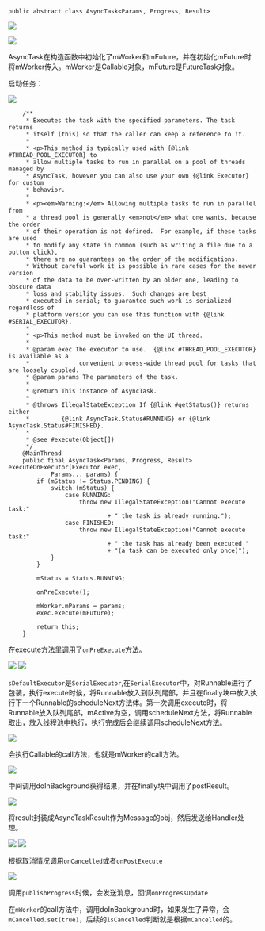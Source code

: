 ``public abstract class AsyncTask<Params, Progress, Result>``

![](https://ws2.sinaimg.cn/large/006tKfTcly1ffs8r9nseqj31kw10xgwq.jpg) 

![](https://ws3.sinaimg.cn/large/006tKfTcly1ffs8txqqbnj31jo03wdgp.jpg)

AsyncTask在构造函数中初始化了mWorker和mFuture，并在初始化mFuture时将mWorker传入。mWorker是Callable对象，mFuture是FutureTask对象。

启动任务：

![](https://ws3.sinaimg.cn/large/006tKfTcly1ffs8xma0laj31i00zegxq.jpg) 

```
    /**
     * Executes the task with the specified parameters. The task returns
     * itself (this) so that the caller can keep a reference to it.
     * 
     * <p>This method is typically used with {@link #THREAD_POOL_EXECUTOR} to
     * allow multiple tasks to run in parallel on a pool of threads managed by
     * AsyncTask, however you can also use your own {@link Executor} for custom
     * behavior.
     * 
     * <p><em>Warning:</em> Allowing multiple tasks to run in parallel from
     * a thread pool is generally <em>not</em> what one wants, because the order
     * of their operation is not defined.  For example, if these tasks are used
     * to modify any state in common (such as writing a file due to a button click),
     * there are no guarantees on the order of the modifications.
     * Without careful work it is possible in rare cases for the newer version
     * of the data to be over-written by an older one, leading to obscure data
     * loss and stability issues.  Such changes are best
     * executed in serial; to guarantee such work is serialized regardless of
     * platform version you can use this function with {@link #SERIAL_EXECUTOR}.
     *
     * <p>This method must be invoked on the UI thread.
     *
     * @param exec The executor to use.  {@link #THREAD_POOL_EXECUTOR} is available as a
     *              convenient process-wide thread pool for tasks that are loosely coupled.
     * @param params The parameters of the task.
     *
     * @return This instance of AsyncTask.
     *
     * @throws IllegalStateException If {@link #getStatus()} returns either
     *         {@link AsyncTask.Status#RUNNING} or {@link AsyncTask.Status#FINISHED}.
     *
     * @see #execute(Object[])
     */
    @MainThread
    public final AsyncTask<Params, Progress, Result> executeOnExecutor(Executor exec,
            Params... params) {
        if (mStatus != Status.PENDING) {
            switch (mStatus) {
                case RUNNING:
                    throw new IllegalStateException("Cannot execute task:"
                            + " the task is already running.");
                case FINISHED:
                    throw new IllegalStateException("Cannot execute task:"
                            + " the task has already been executed "
                            + "(a task can be executed only once)");
            }
        }

        mStatus = Status.RUNNING;

        onPreExecute();

        mWorker.mParams = params;
        exec.execute(mFuture);

        return this;
    }
```

在execute方法里调用了``onPreExecute``方法。

![](https://ws2.sinaimg.cn/large/006tKfTcly1ffs92ad7puj314o0roq8d.jpg)
![](https://ws3.sinaimg.cn/large/006tKfTcly1ffs92qfvewj31i80dedjw.jpg)

``sDefaultExecutor``是``SerialExecutor``,在``SerialExecutor``中，对Runnable进行了包装，执行execute时候，将Runnable放入到队列尾部，并且在finally块中放入执行下一个Runnable的scheduleNext方法体。第一次调用execute时，将Runnable放入队列尾部，mActive为空，调用scheduleNext方法，将Runnable取出，放入线程池中执行，执行完成后会继续调用scheduleNext方法。

![](https://ws1.sinaimg.cn/large/006tKfTcly1ffs9csfl2fj31da0x60zo.jpg) 

会执行Callable的call方法，也就是mWorker的call方法。

![](https://ws2.sinaimg.cn/large/006tKfTcly1ffs9f94dx1j31eg0kudla.jpg)  

中间调用doInBackground获得结果，并在finally块中调用了postResult。

![](https://ws1.sinaimg.cn/large/006tKfTcly1ffs9jkx9mzj319208a0v2.jpg)

将result封装成AsyncTaskResult作为Message的obj，然后发送给Handler处理。 

![](https://ws2.sinaimg.cn/large/006tKfTcly1ffs9mc7jvrj316k0lwn2i.jpg)
![](https://ws1.sinaimg.cn/large/006tKfTcly1ffs9ni33eaj30s609i402.jpg)

根据取消情况调用``onCancelled``或者``onPostExecute``

![](https://ws1.sinaimg.cn/large/006tKfTcly1ffs9p696puj31di0n2agv.jpg)

调用``publishProgress``时候，会发送消息，回调``onProgressUpdate``

在``mWorker``的call方法中，调用doInBackground时，如果发生了异常，会``mCancelled.set(true)``，后续的``isCancelled``判断就是根据``mCancelled``的。


